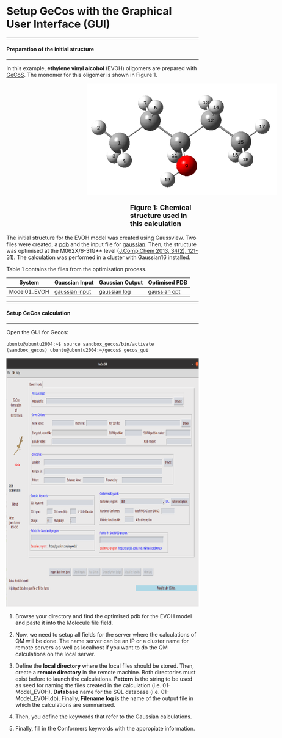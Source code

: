 Setup GeCos with the Graphical User Interface (GUI)
==============

---------------------------
#### Preparation of the initial structure
---------------------------

In this example, **ethylene vinyl alcohol** (EVOH) oligomers are prepared with  [GeCoS](https://github.com/jrdcasa/gecos). The monomer for this oligomer is shown in Figure 1. 


<p>
    <img style="margin-left:15em" width="500", src="./imgs/Model01_EVOH.png" alt>
    <p style="margin-left:18em;font-size: 18px;font-weight:bold">Figure 1: Chemical structure used in this calculation</p>
</p>


The initial structure for the EVOH model was created using Gaussview. Two files were created,  a [pdb](files/Model01_EVOH.pdb) and the input file for [gaussian](files/Model01_EVOH.gjf). Then, the structure was optimised at the M062X/6-31G** level ([J.Comp.Chem 2013, 34(2), 121-31](https://onlinelibrary.wiley.com/doi/10.1002/jcc.23112)). The calculation was performed in a cluster with Gaussian16 installed.

Table 1 contains the files from the optimisation process.

| System | Gaussian Input | Gaussian Output   | Optimised PDB |
|---|---|---|---|
|  Model01_EVOH |   [gaussian input](files/Model01_EVOH.gjf) |   [gaussian log](files/Model01_EVOH.log)|   [gaussian opt](files/Model01_EVOH_opt.pdb)| 


---------------------------
#### Setup GeCos calculation
---------------------------

Open the GUI for Gecos:

```
ubuntu@ubuntu2004:~$ source sandbox_gecos/bin/activate
(sandbox_gecos) ubuntu@ubuntu2004:~/gecos$ gecos_gui
```

<p align="center">
  <img src="./imgs/main_gui.png" alt="Atom numbers" height="650"/>  
</p>

1. Browse your directory and find the optimised pdb for the EVOH model and paste it into the Molecule file field.

2. Now, we need to setup all fields for the server where the calculations of QM will be done. The name server can be an IP or a cluster name for remote servers as well as localhost if you want to do the QM calculations on the local server.
3.  Define the **local directory** where the local files should be stored. Then, create a **remote directory** in the remote machine. Both directories must exist before to launch the calculations. **Pattern** is the string to be used as seed for naming the files created in the calculation (i.e. 01-Model_EVOH). **Database** name for the SQL database (i.e. 01-Model_EVOH.db). Finally, **Filename log** is the name of the output file in which the calculations are summarised.
4. Then, you define the keywords that refer to the Gaussian calculations.
5. Finally, fill in the Conformers keywords with the appropiate information. 
	
	
	
	
	
	
	
	
	
	
	
	
	
	
	
	
	
	
	
	
	
	
	
	
